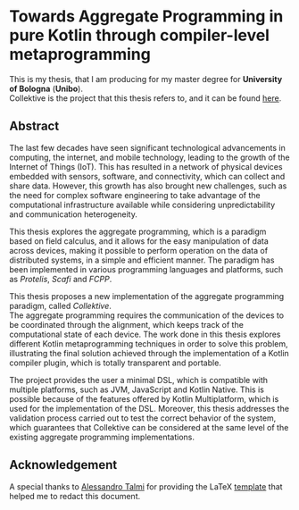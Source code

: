 # Towards Aggregate Programming in pure Kotlin through compiler-level metaprogramming
This is my thesis, that I am producing for my master degree for __University of Bologna__ (__Unibo__).  
Collektive is the project that this thesis refers to, and it can be found [here](https://github.com/ElisaTronetti/collektive).

## Abstract
The last few decades have seen significant technological advancements in computing, the internet, and mobile technology, leading to the growth of the Internet of Things (IoT). This has resulted in a network of physical devices embedded with sensors, software, and connectivity, which can collect and share data. However, this growth has also brought new challenges, such as the need for complex software engineering to take advantage of the computational infrastructure available while considering unpredictability and communication heterogeneity.

This thesis explores the aggregate programming, which is a paradigm based on field calculus, and it allows for the easy manipulation of data across devices, making it possible to perform operation on the data of distributed systems, in a simple and efficient manner. The paradigm has been implemented in various programming languages and platforms, such as *Protelis*, *Scafi* and *FCPP*.

This thesis proposes a new implementation of the aggregate programming paradigm, called *Collektive*.  
The aggregate programming requires the communication of the devices to be coordinated through the alignment, which keeps track of the computational state of each device. The work done in this thesis explores different Kotlin metaprogramming techniques in order to solve this problem, illustrating the final solution achieved through the implementation of a Kotlin compiler plugin, which is totally transparent and portable.

The project provides the user a minimal DSL, which is compatible with multiple platforms, such as JVM, JavaScript and Kotlin Native. This is possible because of the features offered by Kotlin Multiplatform, which is used for the implementation of the DSL. Moreover, this thesis addresses the validation process carried out to test the correct behavior of the system, which guarantees that Collektive can be considered at the same level of the existing aggregate programming implementations.

## Acknowledgement
A special thanks to [Alessandro Talmi](https://github.com/Tale152) for providing the LaTeX [template](https://github.com/TemplatesHub/unibo-thesis-template-english) that helped me to redact this document.
